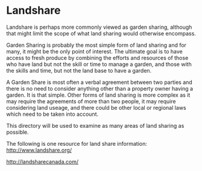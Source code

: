 Landshare
=========

Landshare is perhaps more commonly viewed as garden sharing, although that might limit the scope of what land sharing would otherwise encompass.

Garden Sharing is probably the most simple form of land sharing and for many, it might be the only point of interest.  The ultimate goal is to have access to fresh produce by combining the efforts and resources of those who have land but not the skill or time to manage a garden, and those with the skills and time, but not the land base to have a garden.

A Garden Share is most often a verbal agreement between two parties and there is no need to consider anything other than a property owner having a garden.  It is that simple.  Other forms of land sharing is more complex as it may require the agreements of more than two people, it may require considering land useage, and there could be other local or regional laws which need to be taken into account.

This directory will be used to examine as many areas of land sharing as possible.

The following is one resource for land share information:
http://www.landshare.org/

http://landsharecanada.com/
